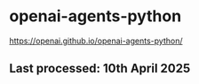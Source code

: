 # openai-agents-python

https://openai.github.io/openai-agents-python/

## Last processed: 10th April 2025
